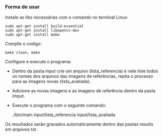 
### Forma de usar

 
 Instale as libs necessárias com o comando no terminal Linux:


    sudo apt-get install build-essential
    sudo apt-get install libopencv-dev
    sudo apt-get install make
    
 Compile o código:

    make clean; make

Configure e execute o programa:

- Dentro da pasta input crie um arquivo (lista_referencia) e nele liste todos os nomes dos arquivos das imagens de referências, repíta o processo para as imagens novas (lista_avaliada).
- Adicione as novas imagens e as imagens de referência dentro da pasta imput.
- Execute o programa com o seguinte comando:

    ./bin/main input/lista_referencia input/lista_avaliada


Os resultados serão gravados automaticamente dentro das pastas results em arquivos txt.